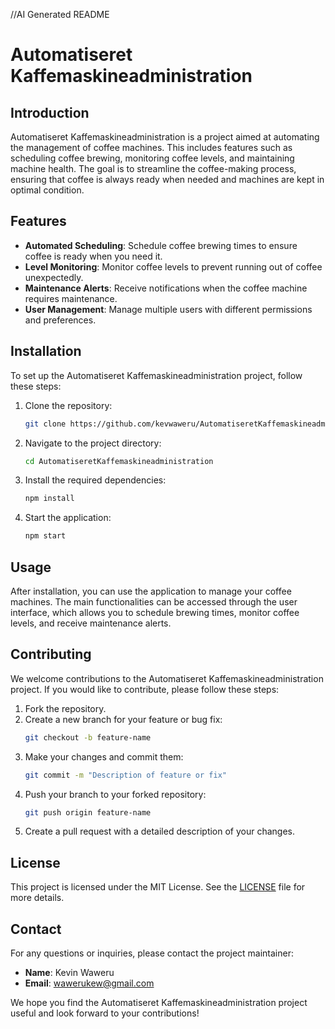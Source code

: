 //AI Generated README
# Automatiseret Kaffemaskineadministration

## Introduction

Automatiseret Kaffemaskineadministration is a project aimed at automating the management of coffee machines. This includes features such as scheduling coffee brewing, monitoring coffee levels, and maintaining machine health. The goal is to streamline the coffee-making process, ensuring that coffee is always ready when needed and machines are kept in optimal condition.

## Features

- **Automated Scheduling**: Schedule coffee brewing times to ensure coffee is ready when you need it.
- **Level Monitoring**: Monitor coffee levels to prevent running out of coffee unexpectedly.
- **Maintenance Alerts**: Receive notifications when the coffee machine requires maintenance.
- **User Management**: Manage multiple users with different permissions and preferences.

## Installation

To set up the Automatiseret Kaffemaskineadministration project, follow these steps:

1. Clone the repository:
    ```sh
    git clone https://github.com/kevwaweru/AutomatiseretKaffemaskineadministration.git
    ```

2. Navigate to the project directory:
    ```sh
    cd AutomatiseretKaffemaskineadministration
    ```

3. Install the required dependencies:
    ```sh
    npm install
    ```

4. Start the application:
    ```sh
    npm start
    ```

## Usage

After installation, you can use the application to manage your coffee machines. The main functionalities can be accessed through the user interface, which allows you to schedule brewing times, monitor coffee levels, and receive maintenance alerts.

## Contributing

We welcome contributions to the Automatiseret Kaffemaskineadministration project. If you would like to contribute, please follow these steps:

1. Fork the repository.
2. Create a new branch for your feature or bug fix:
    ```sh
    git checkout -b feature-name
    ```
3. Make your changes and commit them:
    ```sh
    git commit -m "Description of feature or fix"
    ```
4. Push your branch to your forked repository:
    ```sh
    git push origin feature-name
    ```
5. Create a pull request with a detailed description of your changes.

## License

This project is licensed under the MIT License. See the [LICENSE](LICENSE) file for more details.

## Contact

For any questions or inquiries, please contact the project maintainer:
- **Name**: Kevin Waweru
- **Email**: wawerukew@gmail.com

We hope you find the Automatiseret Kaffemaskineadministration project useful and look forward to your contributions!

